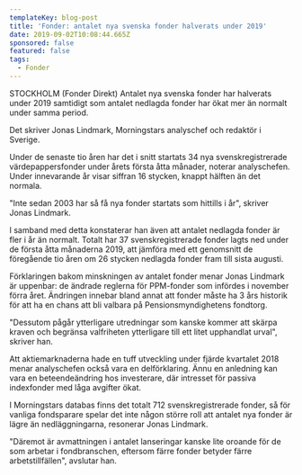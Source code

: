 ```yaml
---
templateKey: blog-post
title: 'Fonder: antalet nya svenska fonder halverats under 2019'
date: 2019-09-02T10:08:44.665Z
sponsored: false
featured: false
tags:
  - Fonder
---
```

STOCKHOLM (Fonder Direkt) Antalet nya svenska fonder har halverats under 2019 samtidigt som antalet nedlagda fonder har ökat mer än normalt under samma period.



Det skriver Jonas Lindmark, Morningstars analyschef och redaktör i Sverige.



Under de senaste tio åren har det i snitt startats 34 nya svenskregistrerade värdepappersfonder under årets första åtta månader, noterar analyschefen. Under innevarande år visar siffran 16 stycken, knappt hälften än det normala.



"Inte sedan 2003 har så få nya fonder startats som hittills i år", skriver Jonas Lindmark.



I samband med detta konstaterar han även att antalet nedlagda fonder är fler i år än normalt. Totalt har 37 svenskregistrerade fonder lagts ned under de första åtta månaderna 2019, att jämföra med ett genomsnitt de föregående tio åren om 26 stycken nedlagda fonder fram till sista augusti.



Förklaringen bakom minskningen av antalet fonder menar Jonas Lindmark är uppenbar: de ändrade reglerna för PPM-fonder som infördes i november förra året. Ändringen innebar bland annat att fonder måste ha 3 års historik för att ha en chans att bli valbara på Pensionsmyndighetens fondtorg.



"Dessutom pågår ytterligare utredningar som kanske kommer att skärpa kraven och begränsa valfriheten ytterligare till ett litet upphandlat urval", skriver han.



Att aktiemarknaderna hade en tuff utveckling under fjärde kvartalet 2018 menar analyschefen också vara en delförklaring. Ännu en anledning kan vara en beteendeändring hos investerare, där intresset för passiva indexfonder med låga avgifter ökat.



I Morningstars databas finns det totalt 712 svenskregistrerade fonder, så för vanliga fondsparare spelar det inte någon större roll att antalet nya fonder är lägre än nedläggningarna, resonerar Jonas Lindmark.



"Däremot är avmattningen i antalet lanseringar kanske lite oroande för de som arbetar i fondbranschen, eftersom färre fonder betyder färre arbetstillfällen", avslutar han.
